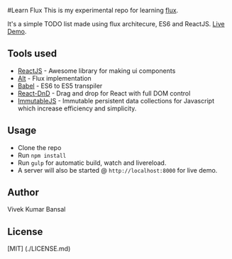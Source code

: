 #Learn Flux
This is my experimental repo for learning [flux](http://facebook.github.io/flux/).

It's a simple TODO list made using flux architecure, ES6 and ReactJS. [Live Demo](vkbansal.github.io/learn-flux/).

## Tools used
- [ReactJS](https://facebook.github.io/react) - Awesome library for making ui components
- [Alt](https://github.com/goatslacker/alt) - Flux implementation
- [Babel](https://babeljs.io/) - ES6 to ES5 transpiler
- [React-DnD](https://github.com/gaearon/react-dnd) - Drag and drop for React with full DOM control
- [ImmutableJS](https://facebook.github.io/immutable-js/) - Immutable persistent data collections for Javascript which increase efficiency and simplicity.

## Usage
- Clone the repo
- Run `npm install`
- Run `gulp` for automatic build, watch and livereload.
- A server will also be started @ `http://localhost:8000` for live demo.

## Author
Vivek Kumar Bansal

## License
[MIT] (./LICENSE.md)
